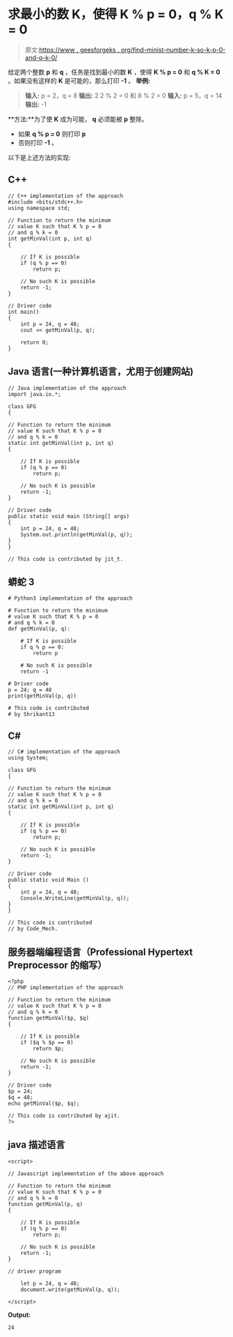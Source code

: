 # 求最小的数 K，使得 K % p = 0，q % K = 0

> 原文:[https://www . geesforgeks . org/find-minist-number-k-so-k-p-0-and-q-k-0/](https://www.geeksforgeeks.org/find-smallest-number-k-such-that-k-p-0-and-q-k-0/)

给定两个整数 **p** 和 **q** ，任务是找到最小的数 **K** ，使得 **K % p = 0** 和 **q % K = 0** 。如果没有这样的 **K** 是可能的，那么打印 **-1** 。
**举例:**

> **输入:** p = 2，q = 8
> **输出:** 2
> 2 % 2 = 0 和 8 % 2 = 0
> **输入:** p = 5，q = 14
> **输出:** -1

**方法:**为了使 **K** 成为可能， **q** 必须能被 **p** 整除。

*   如果 **q % p = 0** 则打印 **p**
*   否则打印 **-1** 。

以下是上述方法的实现:

## C++

```
// C++ implementation of the approach
#include <bits/stdc++.h>
using namespace std;

// Function to return the minimum
// value K such that K % p = 0
// and q % k = 0
int getMinVal(int p, int q)
{

    // If K is possible
    if (q % p == 0)
        return p;

    // No such K is possible
    return -1;
}

// Driver code
int main()
{
    int p = 24, q = 48;
    cout << getMinVal(p, q);

    return 0;
}
```

## Java 语言(一种计算机语言，尤用于创建网站)

```
// Java implementation of the approach
import java.io.*;

class GFG
{

// Function to return the minimum
// value K such that K % p = 0
// and q % k = 0
static int getMinVal(int p, int q)
{

    // If K is possible
    if (q % p == 0)
        return p;

    // No such K is possible
    return -1;
}

// Driver code
public static void main (String[] args)
{
    int p = 24, q = 48;
    System.out.println(getMinVal(p, q));
}
}

// This code is contributed by jit_t.
```

## 蟒蛇 3

```
# Python3 implementation of the approach

# Function to return the minimum
# value K such that K % p = 0
# and q % k = 0
def getMinVal(p, q):

    # If K is possible
    if q % p == 0:
        return p

    # No such K is possible
    return -1

# Driver code
p = 24; q = 48
print(getMinVal(p, q))

# This code is contributed
# by Shrikant13
```

## C#

```
// C# implementation of the approach
using System;

class GFG
{

// Function to return the minimum
// value K such that K % p = 0
// and q % k = 0
static int getMinVal(int p, int q)
{

    // If K is possible
    if (q % p == 0)
        return p;

    // No such K is possible
    return -1;
}

// Driver code
public static void Main ()
{
    int p = 24, q = 48;
    Console.WriteLine(getMinVal(p, q));
}
}

// This code is contributed
// by Code_Mech.
```

## 服务器端编程语言（Professional Hypertext Preprocessor 的缩写）

```
<?php
// PHP implementation of the approach

// Function to return the minimum
// value K such that K % p = 0
// and q % k = 0
function getMinVal($p, $q)
{

    // If K is possible
    if ($q % $p == 0)
        return $p;

    // No such K is possible
    return -1;
}

// Driver code
$p = 24;
$q = 48;
echo getMinVal($p, $q);

// This code is contributed by ajit.
?>
```

## java 描述语言

```
<script>

// Javascript implementation of the above approach

// Function to return the minimum
// value K such that K % p = 0
// and q % k = 0
function getMinVal(p, q)
{

    // If K is possible
    if (q % p == 0)
        return p;

    // No such K is possible
    return -1;
}

// driver program

    let p = 24, q = 48;
    document.write(getMinVal(p, q));

</script>
```

**Output:** 

```
24
```